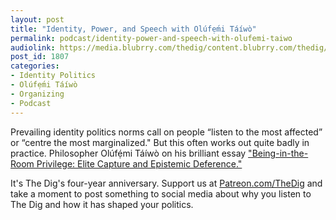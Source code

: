 ```yaml
---
layout: post
title: "Identity, Power, and Speech with Olúfẹ́mi Táíwò"
permalink: podcast/identity-power-and-speech-with-olufemi-taiwo
audiolink: https://media.blubrry.com/thedig/content.blubrry.com/thedig/The_Dig-EP_283-Ta_i_wo_.mp3
post_id: 1807
categories: 
- Identity Politics
- Olúfẹ́mi Táíwò
- Organizing
- Podcast
---
```


Prevailing identity politics norms call on people “listen to the most affected” or “centre the most marginalized." But this often works out quite badly in practice. Philosopher Olúfẹ́mi Táíwò on his brilliant essay 
["Being-in-the-Room Privilege: Elite Capture and Epistemic Deference."](https://www.thephilosopher1923.org/essay-taiwo)

It's The Dig's four-year anniversary. Support us at 
[Patreon.com/TheDig](http://Patreon.com/TheDig) and take a moment to post something to social media about why you listen to The Dig and how it has shaped your politics.